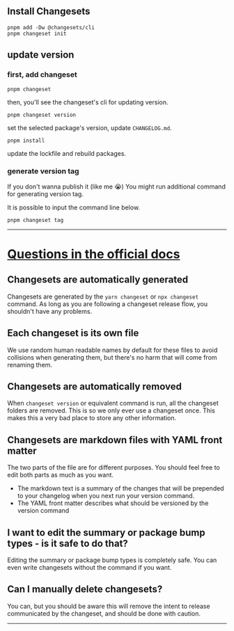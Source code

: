 ## Install Changesets

```shell
pnpm add -Dw @changesets/cli
pnpm changeset init
```

## update version

### first, add changeset

```shell
pnpm changeset
```

then, you'll see the changeset's cli for updating version.

```shell
pnpm changeset version
```

set the selected package's version, update `CHANGELOG.md`.

```shell
pnpm install
```

update the lockfile and rebuild packages.

### generate version tag

If you don't wanna publish it (like me 😭) You might run additional command for generating version tag.

It is possible to input the command line below.

```shell
pnpm changeset tag
```


---

# [Questions in the official docs](https://github.com/changesets/changesets/blob/main/docs/common-questions.md)


## Changesets are automatically generated

Changesets are generated by the `yarn changeset` or `npx changeset` command. As long as you are following a changeset release flow, you shouldn't have any problems.

## Each changeset is its own file

We use random human readable names by default for these files to avoid collisions when generating them, but there's no harm that will come from renaming them.

## Changesets are automatically removed

When `changeset version` or equivalent command is run, all the changeset folders are removed. This is so we only ever use a changeset once. This makes this a very bad place to store any other information.

## Changesets are markdown files with YAML front matter

The two parts of the file are for different purposes. You should feel free to edit both parts as much as you want.

- The markdown text is a summary of the changes that will be prepended to your changelog when you next run your version command.
- The YAML front matter describes what should be versioned by the version command

## I want to edit the summary or package bump types - is it safe to do that?

Editing the summary or package bump types is completely safe. You can even write changesets without the command if you want.

## Can I manually delete changesets?

You can, but you should be aware this will remove the intent to release communicated by the changeset, and should be done with caution.

---